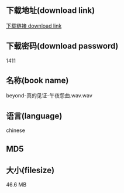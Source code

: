 ## 下载地址(download link)
[下载链接 download link](https://voluble-croquembouche-d321dc.netlify.app/?s=beyond-%E7%9C%9F%E7%9A%84%E8%A7%81%E8%AF%81-%E5%8D%88%E5%A4%9C%E6%80%A8%E6%9B%B2.wav)

## 下载密码(download password)
1411

## 名称(book name)
beyond-真的见证-午夜怨曲.wav.wav

## 语言(language)
chinese

## MD5


## 大小(filesize)
46.6 MB

